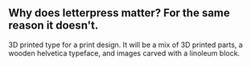 Why does letterpress matter? For the same reason it doesn't.
---
3D printed type for a print design. It will be a mix of 3D printed parts, a wooden helvetica typeface, and images carved with a linoleum block.